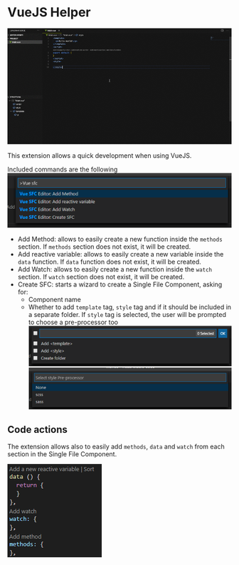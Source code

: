 # VueJS Helper

![demo](asset/demo.gif)

This extension allows a quick development when using VueJS.

Included commands are the following ![Commands](asset/commands.png)

- Add Method: allows to easily create a new function inside the `methods` section. If `methods` section does not exist, it will be created.
- Add reactive variable: allows to easily create a new variable inside the `data` function. If `data` function does not exist, it will be created.
- Add Watch: allows to easily create a new function inside the `watch` section. If `watch` section does not exist, it will be created.
- Create SFC: starts a wizard to create a Single File Component, asking for:
    - Component name
    - Whether to add `template` tag, `style` tag and if it should be included in a separate folder. If `style` tag is selected, the user will be prompted to choose a pre-processor too
    ![Wizard](asset/tags.PNG)
    ![Pre-processors](asset/pre-processors.png)


## Code actions
The extension allows also to easily add `methods`, `data` and `watch` from each section in the Single File Component. 

![Lenses](asset/lenses.png)